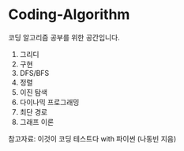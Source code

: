 # Coding-Algorithm

코딩 알고리즘 공부를 위한 공간입니다.
1. 그리디
2. 구현
3. DFS/BFS
4. 정렬
5. 이진 탐색
6. 다이나믹 프로그래밍
7. 최단 경로
8. 그래프 이론

참고자료: 이것이 코딩 테스트다 with 파이썬 (나동빈 지음)

